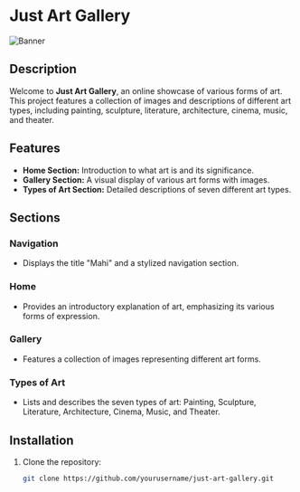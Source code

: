 # Just Art Gallery

![Banner](https://img.freepik.com/free-photo/fantasy-eye-illustration_23-2151675421.jpg)

## Description

Welcome to **Just Art Gallery**, an online showcase of various forms of art. This project features a collection of images and descriptions of different art types, including painting, sculpture, literature, architecture, cinema, music, and theater. 

## Features

- **Home Section:** Introduction to what art is and its significance.
- **Gallery Section:** A visual display of various art forms with images.
- **Types of Art Section:** Detailed descriptions of seven different art types.

## Sections

### Navigation

- Displays the title "Mahi" and a stylized navigation section.

### Home

- Provides an introductory explanation of art, emphasizing its various forms of expression.

### Gallery

- Features a collection of images representing different art forms.

### Types of Art

- Lists and describes the seven types of art: Painting, Sculpture, Literature, Architecture, Cinema, Music, and Theater.

## Installation

1. Clone the repository:

   ```bash
   git clone https://github.com/yourusername/just-art-gallery.git
